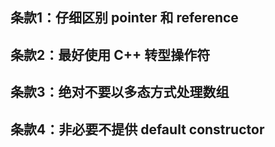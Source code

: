 ## 条款1：仔细区别 pointer 和 reference 

## 条款2：最好使用 C++ 转型操作符

## 条款3：绝对不要以多态方式处理数组

## 条款4：非必要不提供 default constructor
